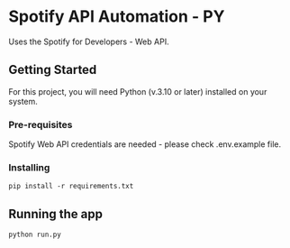 # Spotify API Automation - PY

Uses the Spotify for Developers - Web API.

## Getting Started

For this project, you will need Python (v.3.10 or later) installed on your system.

### Pre-requisites

Spotify Web API credentials are needed - please check .env.example file.

### Installing

```
pip install -r requirements.txt
```

## Running the app

```
python run.py
```

